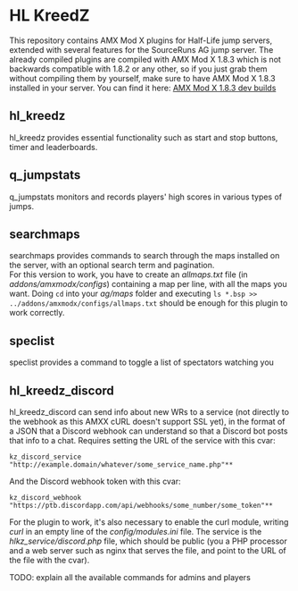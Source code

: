 # HL KreedZ

This repository contains AMX Mod X plugins for Half-Life jump servers, extended with several features for the SourceRuns AG jump server. The already compiled plugins are compiled with AMX Mod X 1.8.3 which is not backwards compatible with 1.8.2 or any other, so if you just grab them without compiling them by yourself, make sure to have AMX Mod X 1.8.3 installed in your server. You can find it here: [AMX Mod X 1.8.3 dev builds](https://www.amxmodx.org/snapshots.php)

## hl_kreedz

hl_kreedz provides essential functionality such as start and stop buttons, timer and leaderboards.

## q_jumpstats

q_jumpstats monitors and records players' high scores in various types of jumps.

## searchmaps

searchmaps provides commands to search through the maps installed on the server, with an optional search term and pagination.  
For this version to work, you have to create an _allmaps.txt_ file (in _addons/amxmodx/configs_) containing a map per line, with all the maps you want.
Doing `cd` into your _ag/maps_ folder and executing `ls *.bsp >> ../addons/amxmodx/configs/allmaps.txt` should be enough for this plugin to work correctly.

## speclist

speclist provides a command to toggle a list of spectators watching you

## hl_kreedz_discord

hl_kreedz_discord can send info about new WRs to a service (not directly to the webhook as this AMXX cURL doesn't support SSL yet), in the format of a JSON that a Discord webhook can understand so that a Discord bot posts that info to a chat. Requires setting the URL of the service with this cvar:

`kz_discord_service "http://example.domain/whatever/some_service_name.php"**`

And the Discord webhook token with this cvar:

`kz_discord_webhook "https://ptb.discordapp.com/api/webhooks/some_number/some_token"**`

For the plugin to work, it's also necessary to enable the curl module, writing *curl* in an empty line of the *config/modules.ini* file.
The service is the *hlkz_service/discord.php* file, which should be public (you a PHP processor and a web server such as nginx that serves the file, and point to the URL of the file with the cvar).


TODO: explain all the available commands for admins and players
